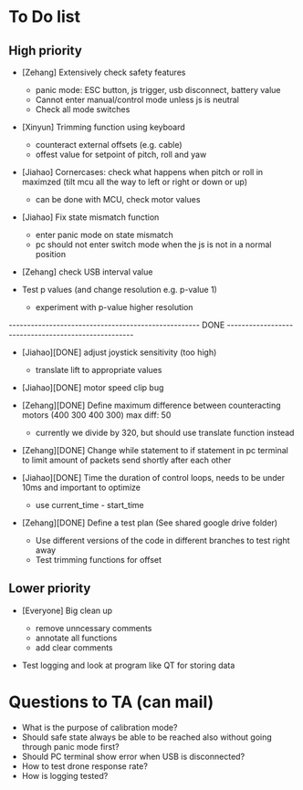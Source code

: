 # To Do list

## High priority

- [Zehang] Extensively check safety features
	- panic mode: ESC button, js trigger, usb disconnect, battery value
	- Cannot enter manual/control mode unless js is neutral
	- Check all mode switches

- [Xinyun] Trimming function using keyboard
	- counteract external offsets (e.g. cable)
	- offest value for setpoint of pitch, roll and yaw

- [Jiahao] Cornercases: check what happens when pitch or roll in maximzed (tilt mcu all the way to left or right or down or up)
	- can be done with MCU, check motor values
	
- [Jiahao] Fix state mismatch function
	- enter panic mode on state mismatch
	- pc should not enter switch mode when the js is not in a normal position

- [Zehang] check USB interval value

- Test p values (and change resolution e.g. p-value 1)
	- experiment with p-value higher resolution
	
---------------------------------------------------- DONE ----------------------------------------------------

- [Jiahao][DONE] adjust joystick sensitivity (too high)
	- translate lift to appropriate values

- [Jiahao][DONE] motor speed clip bug

- [Zehang][DONE] Define maximum difference between counteracting motors (400 300 400 300) max diff: 50
	- currently we divide by 320, but should use translate function instead
	
- [Zehang][DONE] Change while statement to if statement in pc terminal to limit amount of packets send shortly after each other

- [Jiahao][DONE] Time the duration of control loops, needs to be under 10ms and important to optimize
	- use current_time - start_time
	
- [Zehang][DONE] Define a test plan (See shared google drive folder)
	- Use different versions of the code in different branches to test right away
	- Test trimming functions for offset

## Lower priority

- [Everyone] Big clean up 
	- remove unncessary comments
	- annotate all functions
	- add clear comments

- Test logging and look at program like QT for storing data

# Questions to TA (can mail)

- What is the purpose of calibration mode?
- Should safe state always be able to be reached also without going through panic mode first?
- Should PC terminal show error when USB is disconnected?
- How to test drone response rate?
- How is logging tested?
